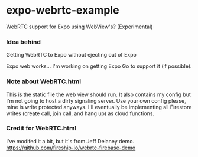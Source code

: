 # expo-webrtc-example
WebRTC support for Expo using WebView's? (Experimental)

### __Idea behind__
Getting WebRTC to Expo without ejecting out of Expo

Expo web works... I'm working on getting Expo Go to support it (if possible).

### __Note about WebRTC.html__
This is the static file the web view should run. It also contains my config but I'm not going to host a dirty signaling server. Use your own config please, mine is write protected anyways. I'll eventually be implementing all Firestore writes (create call, join call, and hang up) as cloud functions.

### __Credit for WebRTC.html__
I've modifed it a bit, but it's from Jeff Delaney demo. https://github.com/fireship-io/webrtc-firebase-demo
